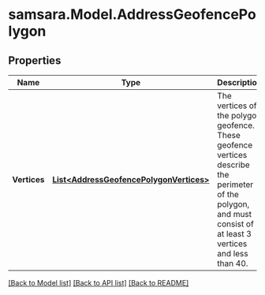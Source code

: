 # samsara.Model.AddressGeofencePolygon
## Properties

Name | Type | Description | Notes
------------ | ------------- | ------------- | -------------
**Vertices** | [**List&lt;AddressGeofencePolygonVertices&gt;**](AddressGeofencePolygonVertices.md) | The vertices of the polygon geofence. These geofence vertices describe the perimeter of the polygon, and must consist of at least 3 vertices and less than 40. | [optional] 

[[Back to Model list]](../README.md#documentation-for-models) [[Back to API list]](../README.md#documentation-for-api-endpoints) [[Back to README]](../README.md)

